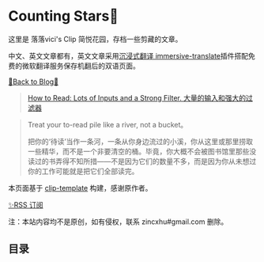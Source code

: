 # Counting Stars💫
这里是 落落vici's Clip 简悦花园，存档一些剪藏的文章。

中文、英文文章都有，英文文章采用[沉浸式翻译 immersive-translate](https://github.com/immersive-translate/immersive-translate)插件搭配免费的微软翻译服务保存机翻后的双语页面。

[🎈Back to Blog🚀](https://www.hux.ink/)

> [How to Read: Lots of Inputs and a Strong Filter. 大量的输入和强大的过滤器](https://collabfund.com/blog/how-to-read-lots-of-inputs-and-a-strong-filter/)

> Treat your to-read pile like a river, not a bucket。
> 
> 把你的‘待读’当作一条河，一条从你身边流过的小溪，你从这里或那里捞取一些精华，而不是一个非要清空的桶。毕竟，你大概不会被图书馆里那些没读过的书弄得不知所措——不是因为它们的数量不多，而是因为你从未想过你的工作可能就是把它们全部读完。

本页面基于 [clip-template](https://github.com/theowenyoung/clip-template) 构建，感谢原作者。

[✨RSS 订阅](https://clip.hux.ink/feed.xml)

注：本站内容均不是原创，如有侵权，联系 zincxhu#gmail.com 删除。


## 目录

<!-- Table of Content-->